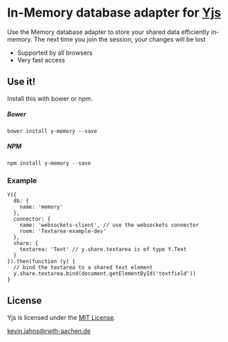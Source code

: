 # In-Memory database adapter for [Yjs](https://github.com/y-js/yjs)

Use the Memory database adapter to store your shared data efficiently in-memory. The next time you join the session, your changes will be lost

* Supported by all browsers
* Very fast access

## Use it!
Install this with bower or npm.

##### Bower
```
bower install y-memory --save
```

##### NPM
```
npm install y-memory --save
```

### Example

```
Y({
  db: {
    name: 'memory'
  },
  connector: {
    name: 'websockets-client', // use the websockets connector
    room: 'Textarea-example-dev'
  },
  share: {
    textarea: 'Text' // y.share.textarea is of type Y.Text
  }
}).then(function (y) {
  // bind the textarea to a shared text element
  y.share.textarea.bind(document.getElementById('textfield'))
}
```

## License
Yjs is licensed under the [MIT License](./LICENSE).

<kevin.jahns@rwth-aachen.de>